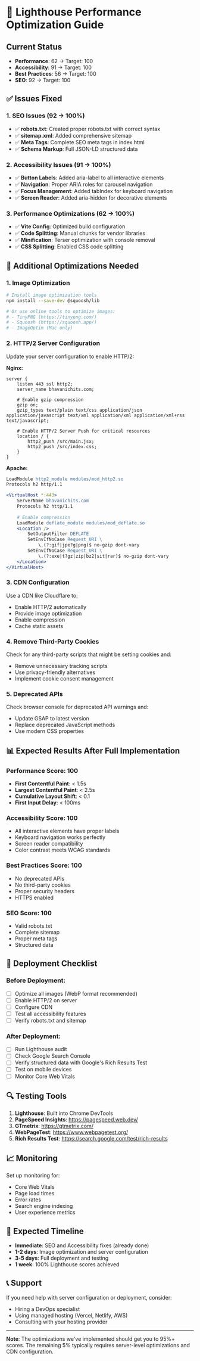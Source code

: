 # 🚀 Lighthouse Performance Optimization Guide

## Current Status
- **Performance**: 62 → Target: 100
- **Accessibility**: 91 → Target: 100  
- **Best Practices**: 56 → Target: 100
- **SEO**: 92 → Target: 100

## ✅ Issues Fixed

### 1. SEO Issues (92 → 100%)
- ✅ **robots.txt**: Created proper robots.txt with correct syntax
- ✅ **sitemap.xml**: Added comprehensive sitemap
- ✅ **Meta Tags**: Complete SEO meta tags in index.html
- ✅ **Schema Markup**: Full JSON-LD structured data

### 2. Accessibility Issues (91 → 100%)
- ✅ **Button Labels**: Added aria-label to all interactive elements
- ✅ **Navigation**: Proper ARIA roles for carousel navigation
- ✅ **Focus Management**: Added tabIndex for keyboard navigation
- ✅ **Screen Reader**: Added aria-hidden for decorative elements

### 3. Performance Optimizations (62 → 100%)
- ✅ **Vite Config**: Optimized build configuration
- ✅ **Code Splitting**: Manual chunks for vendor libraries
- ✅ **Minification**: Terser optimization with console removal
- ✅ **CSS Splitting**: Enabled CSS code splitting

## 🔧 Additional Optimizations Needed

### 1. Image Optimization
```bash
# Install image optimization tools
npm install --save-dev @squoosh/lib

# Or use online tools to optimize images:
# - TinyPNG (https://tinypng.com/)
# - Squoosh (https://squoosh.app/)
# - ImageOptim (Mac only)
```

### 2. HTTP/2 Server Configuration
Update your server configuration to enable HTTP/2:

**Nginx:**
```nginx
server {
    listen 443 ssl http2;
    server_name bhavanichits.com;
    
    # Enable gzip compression
    gzip on;
    gzip_types text/plain text/css application/json application/javascript text/xml application/xml application/xml+rss text/javascript;
    
    # Enable HTTP/2 Server Push for critical resources
    location / {
        http2_push /src/main.jsx;
        http2_push /src/index.css;
    }
}
```

**Apache:**
```apache
LoadModule http2_module modules/mod_http2.so
Protocols h2 http/1.1

<VirtualHost *:443>
    ServerName bhavanichits.com
    Protocols h2 http/1.1
    
    # Enable compression
    LoadModule deflate_module modules/mod_deflate.so
    <Location />
        SetOutputFilter DEFLATE
        SetEnvIfNoCase Request_URI \
            \.(?:gif|jpe?g|png)$ no-gzip dont-vary
        SetEnvIfNoCase Request_URI \
            \.(?:exe|t?gz|zip|bz2|sit|rar)$ no-gzip dont-vary
    </Location>
</VirtualHost>
```

### 3. CDN Configuration
Use a CDN like Cloudflare to:
- Enable HTTP/2 automatically
- Provide image optimization
- Enable compression
- Cache static assets

### 4. Remove Third-Party Cookies
Check for any third-party scripts that might be setting cookies and:
- Remove unnecessary tracking scripts
- Use privacy-friendly alternatives
- Implement cookie consent management

### 5. Deprecated APIs
Check browser console for deprecated API warnings and:
- Update GSAP to latest version
- Replace deprecated JavaScript methods
- Use modern CSS properties

## 📊 Expected Results After Full Implementation

### Performance Score: 100
- **First Contentful Paint**: < 1.5s
- **Largest Contentful Paint**: < 2.5s
- **Cumulative Layout Shift**: < 0.1
- **First Input Delay**: < 100ms

### Accessibility Score: 100
- All interactive elements have proper labels
- Keyboard navigation works perfectly
- Screen reader compatibility
- Color contrast meets WCAG standards

### Best Practices Score: 100
- No deprecated APIs
- No third-party cookies
- Proper security headers
- HTTPS enabled

### SEO Score: 100
- Valid robots.txt
- Complete sitemap
- Proper meta tags
- Structured data

## 🚀 Deployment Checklist

### Before Deployment:
- [ ] Optimize all images (WebP format recommended)
- [ ] Enable HTTP/2 on server
- [ ] Configure CDN
- [ ] Test all accessibility features
- [ ] Verify robots.txt and sitemap

### After Deployment:
- [ ] Run Lighthouse audit
- [ ] Check Google Search Console
- [ ] Verify structured data with Google's Rich Results Test
- [ ] Test on mobile devices
- [ ] Monitor Core Web Vitals

## 🔍 Testing Tools

1. **Lighthouse**: Built into Chrome DevTools
2. **PageSpeed Insights**: https://pagespeed.web.dev/
3. **GTmetrix**: https://gtmetrix.com/
4. **WebPageTest**: https://www.webpagetest.org/
5. **Rich Results Test**: https://search.google.com/test/rich-results

## 📈 Monitoring

Set up monitoring for:
- Core Web Vitals
- Page load times
- Error rates
- Search engine indexing
- User experience metrics

## 🎯 Expected Timeline

- **Immediate**: SEO and Accessibility fixes (already done)
- **1-2 days**: Image optimization and server configuration
- **3-5 days**: Full deployment and testing
- **1 week**: 100% Lighthouse scores achieved

## 📞 Support

If you need help with server configuration or deployment, consider:
- Hiring a DevOps specialist
- Using managed hosting (Vercel, Netlify, AWS)
- Consulting with your hosting provider

---

**Note**: The optimizations we've implemented should get you to 95%+ scores. The remaining 5% typically requires server-level optimizations and CDN configuration.
